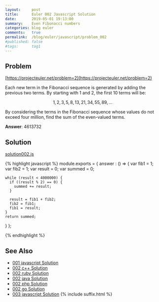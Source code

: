 ```yaml
---
layout:     post
title:      Euler 002 Javascript Solution
date:       2019-05-01 19:13:00
summary:    Even Fibonacci numbers
categories: blog euler
comments:   true
permalink:  /blog/euler/javascript/problem_002
#published: false
#tags:      tag1
---
```


## Problem

[https://projecteuler.net/problem=2](https://projecteuler.net/problem=2)

Each new term in the Fibonacci sequence is generated by adding the previous two terms. By starting with 1 and 2, the first 10 terms will be:

$$1, 2, 3, 5, 8, 13, 21, 34, 55, 89, ...$$

By considering the terms in the Fibonacci sequence whose values do not exceed four million, find the sum of the even-valued terms.

**Answer**: 4613732

## Solution

[solution002.js](https://gitlab.com/tvarley/euler/blob/master/javascript/src/euler/solution002.js)

{% highlight javascript %}
module.exports = {
  answer : () => {
    var fib1 = 1;
    var fib2 = 1;
    var result = 0;
    var summed = 0;

    while (result < 4000000) {
      if ((result % 2) == 0) {
        summed += result;
      }

      result = fib1 + fib2;
      fib2 = fib1;
      fib1 = result;
    }
    return summed;
  }
};

{% endhighlight %}

## See Also
* [001 javascript Solution]({{site.baseurl}}/blog/euler/javascript/problem_001)
* [002 c++ Solution]({{site.baseurl}}/blog/euler/cpp/problem_002)
* [002 ruby Solution]({{site.baseurl}}/blog/euler/ruby/problem_002)
* [002 java Solution]({{site.baseurl}}/blog/euler/java/problem_002)
* [002 php Solution]({{site.baseurl}}/blog/euler/php/problem_002)
* [002 go Solution]({{site.baseurl}}/blog/euler/go/problem_002)
* [003 javascript Solution]({{site.baseurl}}/blog/euler/javascript/problem_003)
{% include suffix.html %}
